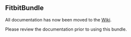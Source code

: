 ## FitbitBundle ##

All documentation has now been moved to the [Wiki](wiki).

Please review the documentation prior to using this bundle.